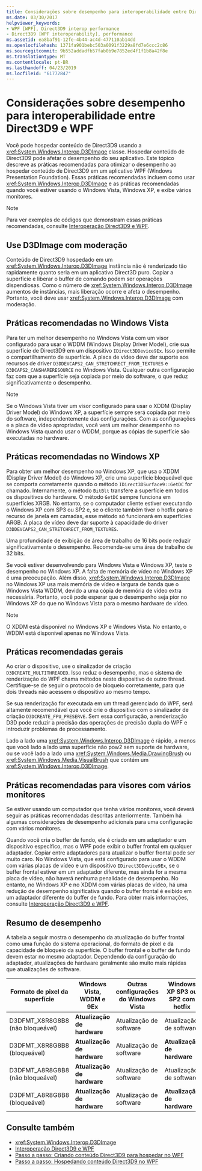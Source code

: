 ```yaml
---
title: Considerações sobre desempenho para interoperabilidade entre Direct3D9 e WPF
ms.date: 03/30/2017
helpviewer_keywords:
- WPF [WPF], Direct3D9 interop performance
- Direct3D9 [WPF interoperability], performance
ms.assetid: ea8baf91-12fe-4b44-ac4d-477110ab14dd
ms.openlocfilehash: 1371fa901bebc503a0091f3229a8fd7e6ccc2c86
ms.sourcegitcommit: 9b552addadfb57fab0b9e7852ed4f1f1b8a42f8e
ms.translationtype: MT
ms.contentlocale: pt-BR
ms.lasthandoff: 04/23/2019
ms.locfileid: "61772847"
---
```

# <a name="performance-considerations-for-direct3d9-and-wpf-interoperability"></a>Considerações sobre desempenho para interoperabilidade entre Direct3D9 e WPF
Você pode hospedar conteúdo de Direct3D9 usando a <xref:System.Windows.Interop.D3DImage> classe. Hospedar conteúdo de Direct3D9 pode afetar o desempenho do seu aplicativo. Este tópico descreve as práticas recomendadas para otimizar o desempenho ao hospedar conteúdo de Direct3D9 em um aplicativo WPF (Windows Presentation Foundation). Essas práticas recomendadas incluem como usar <xref:System.Windows.Interop.D3DImage> e as práticas recomendadas quando você estiver usando o Windows Vista, Windows XP, e exibe vários monitores.  
  
> [!NOTE]
>  Para ver exemplos de códigos que demonstram essas práticas recomendadas, consulte [Interoperação Direct3D9 e WPF](wpf-and-direct3d9-interoperation.md).  
  
## <a name="use-d3dimage-sparingly"></a>Use D3DImage com moderação  
 Conteúdo de Direct3D9 hospedado em um <xref:System.Windows.Interop.D3DImage> instância não é renderizado tão rapidamente quanto seria em um aplicativo Direct3D puro. Copiar a superfície e liberar o buffer de comando podem ser operações dispendiosas. Como o número de <xref:System.Windows.Interop.D3DImage> aumentos de instâncias, mais liberação ocorre e afeta o desempenho. Portanto, você deve usar <xref:System.Windows.Interop.D3DImage> com moderação.  
  
## <a name="best-practices-on-windows-vista"></a>Práticas recomendadas no Windows Vista  
 Para ter um melhor desempenho no Windows Vista com um visor configurado para usar o WDDM (Windows Display Driver Model), crie sua superfície de Direct3D9 em um dispositivo `IDirect3DDevice9Ex`. Isso permite o compartilhamento de superfície. A placa de vídeo deve dar suporte aos recursos de driver `D3DDEVCAPS2_CAN_STRETCHRECT_FROM_TEXTURES` e `D3DCAPS2_CANSHARERESOURCE` no Windows Vista. Qualquer outra configuração faz com que a superfície seja copiada por meio do software, o que reduz significativamente o desempenho.  
  
> [!NOTE]
>  Se o Windows Vista tiver um visor configurado para usar o XDDM (Display Driver Model) do Windows XP, a superfície sempre será copiada por meio do software, independentemente das configurações. Com as configurações e a placa de vídeo apropriadas, você verá um melhor desempenho no Windows Vista quando usar o WDDM, porque as cópias de superfície são executadas no hardware.  
  
## <a name="best-practices-on-windows-xp"></a>Práticas recomendadas no Windows XP  
 Para obter um melhor desempenho no Windows XP, que usa o XDDM (Display Driver Model) do Windows XP, crie uma superfície bloqueável que se comporta corretamente quando o método `IDirect3DSurface9::GetDC` for chamado. Internamente, o método `BitBlt` transfere a superfície em todos os dispositivos do hardware. O método `GetDC` sempre funciona em superfícies XRGB. No entanto, se o computador cliente estiver executando o Windows XP com SP3 ou SP2 e, se o cliente também tiver o hotfix para o recurso de janela em camadas, esse método só funcionará em superfícies ARGB. A placa de vídeo deve dar suporte à capacidade do driver `D3DDEVCAPS2_CAN_STRETCHRECT_FROM_TEXTURES`.  
  
 Uma profundidade de exibição de área de trabalho de 16 bits pode reduzir significativamente o desempenho. Recomenda-se uma área de trabalho de 32 bits.  
  
 Se você estiver desenvolvendo para Windows Vista e Windows XP, teste o desempenho no Windows XP. A falta de memória de vídeo no Windows XP é uma preocupação. Além disso, <xref:System.Windows.Interop.D3DImage> no Windows XP usa mais memória de vídeo e largura de banda que o Windows Vista WDDM, devido a uma cópia de memória de vídeo extra necessária. Portanto, você pode esperar que o desempenho seja pior no Windows XP do que no Windows Vista para o mesmo hardware de vídeo.  
  
> [!NOTE]
>  O XDDM está disponível no Windows XP e Windows Vista. No entanto, o WDDM está disponível apenas no Windows Vista.  
  
## <a name="general-best-practices"></a>Práticas recomendadas gerais  
 Ao criar o dispositivo, use o sinalizador de criação `D3DCREATE_MULTITHREADED`. Isso reduz o desempenho, mas o sistema de renderização do WPF chama métodos neste dispositivo de outro thread. Certifique-se de seguir o protocolo de bloqueio corretamente, para que dois threads não acessem o dispositivo ao mesmo tempo.  
  
 Se sua renderização for executada em um thread gerenciado do WPF, será altamente recomendável que você crie o dispositivo com o sinalizador de criação `D3DCREATE_FPU_PRESERVE`. Sem essa configuração, a renderização D3D pode reduzir a precisão das operações de precisão dupla do WPF e introduzir problemas de processamento.  
  
 Lado a lado uma <xref:System.Windows.Interop.D3DImage> é rápido, a menos que você lado a lado uma superfície não pow2 sem suporte de hardware, ou se você lado a lado uma <xref:System.Windows.Media.DrawingBrush> ou <xref:System.Windows.Media.VisualBrush> que contém um <xref:System.Windows.Interop.D3DImage>.  
  
## <a name="best-practices-for-multi-monitor-displays"></a>Práticas recomendadas para visores com vários monitores  
 Se estiver usando um computador que tenha vários monitores, você deverá seguir as práticas recomendadas descritas anteriormente. Também há algumas considerações de desempenho adicionais para uma configuração com vários monitores.  
  
 Quando você cria o buffer de fundo, ele é criado em um adaptador e um dispositivo específico, mas o WPF pode exibir o buffer frontal em qualquer adaptador. Copiar entre adaptadores para atualizar o buffer frontal pode ser muito caro. No Windows Vista, que está configurado para usar o WDDM com várias placas de vídeo e um dispositivo `IDirect3DDevice9Ex`, se o buffer frontal estiver em um adaptador diferente, mas ainda for a mesma placa de vídeo, não haverá nenhuma penalidade de desempenho. No entanto, no Windows XP e no XDDM com várias placas de vídeo, há uma redução de desempenho significativa quando o buffer frontal é exibido em um adaptador diferente do buffer de fundo. Para obter mais informações, consulte [Interoperação Direct3D9 e WPF](wpf-and-direct3d9-interoperation.md).  
  
## <a name="performance-summary"></a>Resumo de desempenho  
 A tabela a seguir mostra o desempenho da atualização do buffer frontal como uma função do sistema operacional, do formato de pixel e da capacidade de bloqueio da superfície. O buffer frontal e o buffer de fundo devem estar no mesmo adaptador. Dependendo da configuração do adaptador, atualizações de hardware geralmente são muito mais rápidas que atualizações de software.  
  
|Formato de pixel da superfície|Windows Vista, WDDM e 9Ex|Outras configurações do Windows Vista|Windows XP SP3 ou SP2 com hotfix|Windows XP SP2|  
|--------------------------|---------------------------------|----------------------------------------|--------------------------------------|--------------------|  
|D3DFMT_X8R8G8B8 (não bloqueável)|**Atualização de hardware**|Atualização de software|Atualização de software|Atualização de software|  
|D3DFMT_X8R8G8B8 (bloqueável)|**Atualização de hardware**|Atualização de software|**Atualização de hardware**|**Atualização de hardware**|  
|D3DFMT_A8R8G8B8 (não bloqueável)|**Atualização de hardware**|Atualização de software|Atualização de software|Atualização de software|  
|D3DFMT_A8R8G8B8 (bloqueável)|**Atualização de hardware**|Atualização de software|**Atualização de hardware**|Atualização de software|  
  
## <a name="see-also"></a>Consulte também

- <xref:System.Windows.Interop.D3DImage>
- [Interoperação Direct3D9 e WPF](wpf-and-direct3d9-interoperation.md)
- [Passo a passo: Criando conteúdo Direct3D9 para hospedar no WPF](walkthrough-creating-direct3d9-content-for-hosting-in-wpf.md)
- [Passo a passo: Hospedando conteúdo Direct3D9 no WPF](walkthrough-hosting-direct3d9-content-in-wpf.md)
